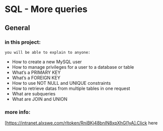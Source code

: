 # SQL - More queries

## General
### in  this project:
    you will be able to explain to anyone:
- How to create a new MySQL user
- How to manage privileges for a user to a database or table
- What’s a PRIMARY KEY
- What’s a FOREIGN KEY
- How to use NOT NULL and UNIQUE constraints
- How to retrieve datas from multiple tables in one request
- What are subqueries
- What are JOIN and UNION

### more info:
[https://intranet.alxswe.com/rltoken/RniBKj48bnIN8xpXhGl1yA].Click here